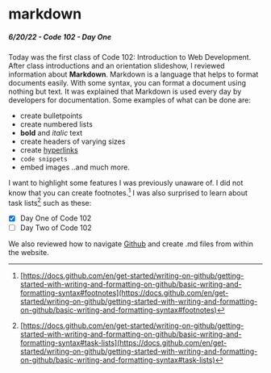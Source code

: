 
# markdown

##### 6/20/22 - Code 102 - Day One

Today was the first class of Code 102: Introduction to Web Development. After class introductions and an orientation slideshow, I reviewed information about **Markdown**. Markdown is a language that helps to format documents easily. With some syntax, you can format a document using nothing but text. It was explained that Markdown is used every day by developers for documentation. Some examples of what can be done are:

* create bulletpoints
* create numbered lists
* **bold** and _italic_ text
* create headers of varying sizes
* create [hyperlinks](https://github.com/kvvpa)
* `code snippets`
* embed images
..and much more.

I want to highlight some features I was previously unaware of. I did not know that you can create footnotes.[^1] I was also surprised to learn about task lists[^2] such as these:

- [x] Day One of Code 102
- [ ] Day Two of Code 102

We also reviewed how to navigate [Github](https://github.com) and create .md files from within the website.

[^1]: [https://docs.github.com/en/get-started/writing-on-github/getting-started-with-writing-and-formatting-on-github/basic-writing-and-formatting-syntax#footnotes](https://docs.github.com/en/get-started/writing-on-github/getting-started-with-writing-and-formatting-on-github/basic-writing-and-formatting-syntax#footnotes)
[^2]: [https://docs.github.com/en/get-started/writing-on-github/getting-started-with-writing-and-formatting-on-github/basic-writing-and-formatting-syntax#task-lists](https://docs.github.com/en/get-started/writing-on-github/getting-started-with-writing-and-formatting-on-github/basic-writing-and-formatting-syntax#task-lists)
